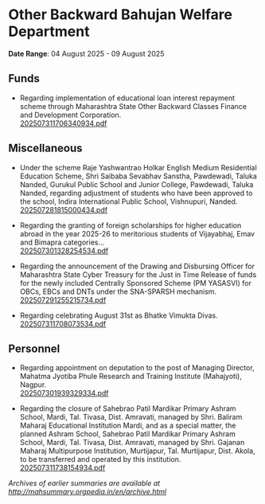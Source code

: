 # Other Backward Bahujan Welfare Department

**Date Range**: 04 August 2025 - 09 August 2025


## Funds
- Regarding implementation of educational loan interest repayment scheme through Maharashtra State Other Backward Classes Finance and Development Corporation.\
  [202507311706340934.pdf](https://gr.maharashtra.gov.in/Site/Upload/Government%20Resolutions/English/202507311706340934.pdf)

## Miscellaneous
- Under the scheme Raje Yashwantrao Holkar English Medium Residential Education Scheme, Shri Saibaba Sevabhav Sanstha, Pawdewadi, Taluka Nanded, Gurukul Public School and Junior College, Pawdewadi, Taluka Nanded, regarding adjustment of students who have been approved to the school, Indira International Public School, Vishnupuri, Nanded.\
  [202507281815000434.pdf](https://gr.maharashtra.gov.in/Site/Upload/Government%20Resolutions/English/202507281815000434.pdf)

- Regarding the granting of foreign scholarships for higher education abroad in the year 2025-26 to meritorious students of Vijayabhaj, Emav and Bimapra categories...\
  [202507301328254534.pdf](https://gr.maharashtra.gov.in/Site/Upload/Government%20Resolutions/English/202507301328254534.pdf)

- Regarding the announcement of the Drawing and Disbursing Officer for Maharashtra State Cyber Treasury for the Just in Time Release of funds for the newly included Centrally Sponsored Scheme (PM YASASVI) for OBCs, EBCs and DNTs under the SNA-SPARSH mechanism.\
  [202507291255215734.pdf](https://gr.maharashtra.gov.in/Site/Upload/Government%20Resolutions/English/202507291255215734.pdf)

- Regarding celebrating August 31st as Bhatke Vimukta Divas.\
  [202507311708073534.pdf](https://gr.maharashtra.gov.in/Site/Upload/Government%20Resolutions/English/202507311708073534.pdf)

## Personnel
- Regarding appointment on deputation to the post of Managing Director, Mahatma Jyotiba Phule Research and Training Institute (Mahajyoti), Nagpur.\
  [202507301939329334.pdf](https://gr.maharashtra.gov.in/Site/Upload/Government%20Resolutions/English/202507301939329334.pdf)

- Regarding the closure of Sahebrao Patil Mardikar Primary Ashram School, Mardi, Tal. Tivasa, Dist. Amravati, managed by Shri. Baliram Maharaj Educational Institution Mardi, and as a special matter, the planned Ashram School, Sahebrao Patil Mardikar Primary Ashram School, Mardi, Tal. Tivasa, Dist. Amravati, managed by Shri. Gajanan Maharaj Multipurpose Institution, Murtijapur, Tal. Murtijapur, Dist. Akola, to be transferred and operated by this institution.\
  [202507311738154934.pdf](https://gr.maharashtra.gov.in/Site/Upload/Government%20Resolutions/English/202507311738154934.pdf)


*Archives of earlier summaries are available at http://mahsummary.orgpedia.in/en/archive.html*